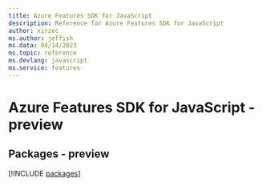 ```yaml
---
title: Azure Features SDK for JavaScript
description: Reference for Azure Features SDK for JavaScript
author: xirzec
ms.author: jeffish
ms.data: 04/14/2023
ms.topic: reference
ms.devlang: javascript
ms.service: features
---
```

# Azure Features SDK for JavaScript - preview
## Packages - preview
[!INCLUDE [packages](features-index.md)]